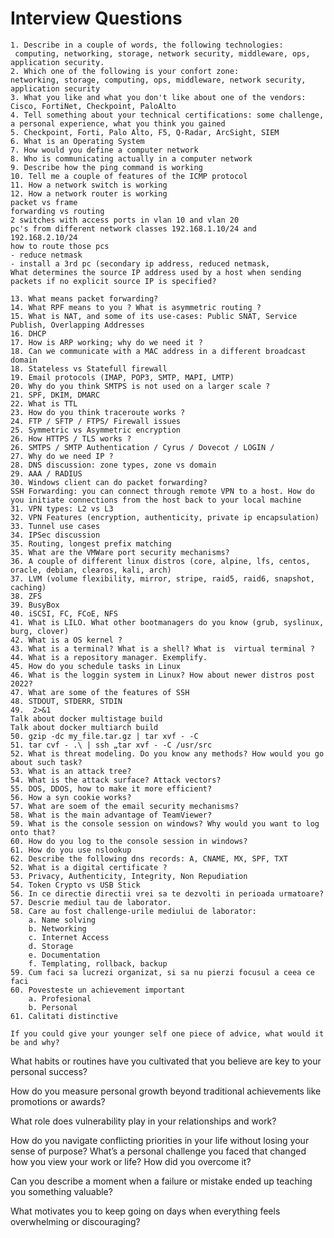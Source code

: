 # Interview Questions

    1. Describe in a couple of words, the following technologies: 
     computing, networking, storage, network security, middleware, ops, application security.  
    2. Which one of the following is your confort zone: 
    networking, storage, computing, ops, middleware, network security, application security
    3. What you like and what you don't like about one of the vendors: Cisco, FortiNet, Checkpoint, PaloAlto
    4. Tell something about your technical certifications: some challenge, a personal experience, what you think you gained
    5. Checkpoint, Forti, Palo Alto, F5, Q-Radar, ArcSight, SIEM
    6. What is an Operating System
    7. How would you define a computer network
    8. Who is communicating actually in a computer network
    9. Describe how the ping command is working
    10. Tell me a couple of features of the ICMP protocol
    11. How a network switch is working
    12. How a network router is working
    packet vs frame
    forwarding vs routing
    2 switches with access ports in vlan 10 and vlan 20
    pc's from different network classes 192.168.1.10/24 and 192.168.2.10/24
    how to route those pcs
    - reduce netmask
    - install a 3rd pc (secondary ip address, reduced netmask, 
    What determines the source IP address used by a host when sending packets if no explicit source IP is specified?
    
    13. What means packet forwarding?
    14. What RPF means to you ? What is asymmetric routing ?
    15. What is NAT, and some of its use-cases: Public SNAT, Service Publish, Overlapping Addresses
    16. DHCP
    17. How is ARP working; why do we need it ?
    18. Can we communicate with a MAC address in a different broadcast domain
    18. Stateless vs Statefull firewall
    19. Email protocols (IMAP, POP3, SMTP, MAPI, LMTP)
    20. Why do you think SMTPS is not used on a larger scale ?
    21. SPF, DKIM, DMARC
    22. What is TTL
    23. How do you think traceroute works ?
    24. FTP / SFTP / FTPS/ Firewall issues
    25. Symmetric vs Asymmetric encryption
    26. How HTTPS / TLS works ?
    26. SMTPS / SMTP Authentication / Cyrus / Dovecot / LOGIN / 
    27. Why do we need IP ?
    28. DNS discussion: zone types, zone vs domain
    29. AAA / RADIUS
    30. Windows client can do packet forwarding?
	SSH Forwarding: you can connect through remote VPN to a host. How do you initiate connections from the host back to your local machine
    31. VPN types: L2 vs L3
    32. VPN Features (encryption, authenticity, private ip encapsulation)
    33. Tunnel use cases
    34. IPSec discussion
    35. Routing, longest prefix matching
    35. What are the VMWare port security mechanisms?
    36. A couple of different linux distros (core, alpine, lfs, centos, oracle, debian, clearos, kali, arch)
    37. LVM (volume flexibility, mirror, stripe, raid5, raid6, snapshot, caching)
    38. ZFS
    39. BusyBox
    40. iSCSI, FC, FCoE, NFS
    41. What is LILO. What other bootmanagers do you know (grub, syslinux, burg, clover)
    42. What is a OS kernel ?
    43. What is a terminal? What is a shell? What is  virtual terminal ?
    44. What is a repository manager. Exemplify.
    45. How do you schedule tasks in Linux
    46. What is the loggin system in Linux? How about newer distros post 2022?
    47. What are some of the features of SSH
    48. STDOUT, STDERR, STDIN
    49.  2>&1
	Talk about docker multistage build
	Talk about docker multiarch build
    50. gzip -dc my_file.tar.gz | tar xvf - -C
    51. tar cvf - .\ | ssh „tar xvf - -C /usr/src
    52. What is threat modeling. Do you know any methods? How would you go about such task?
    53. What is an attack tree?
    54. What is the attack surface? Attack vectors?
    55. DOS, DDOS, how to make it more efficient?
    56. How a syn cookie works?
    57. What are soem of the email security mechanisms?
    58. What is the main advantage of TeamViewer?
    59. What is the console session on windows? Why would you want to log onto that?
    60. How do you log to the console session in windows?
    61. How do you use nslookup
    62. Describe the following dns records: A, CNAME, MX, SPF, TXT
    52. What is a digital certificate ?
    53. Privacy, Authenticity, Integrity, Non Repudiation
    54. Token Crypto vs USB Stick
    56. In ce directie directii vrei sa te dezvolti in perioada urmatoare?
    57. Descrie mediul tau de laborator.
    58. Care au fost challenge-urile mediului de laborator:
        a. Name solving
        b. Networking
        c. Internet Access
        d. Storage
        e. Documentation
        f. Templating, rollback, backup
    59. Cum faci sa lucrezi organizat, si sa nu pierzi focusul a ceea ce faci
    60. Povesteste un achievement important
        a. Profesional
        b. Personal
    61. Calitati distinctive

    If you could give your younger self one piece of advice, what would it be and why?

What habits or routines have you cultivated that you believe are key to your personal success?

How do you measure personal growth beyond traditional achievements like promotions or awards?

What role does vulnerability play in your relationships and work?

How do you navigate conflicting priorities in your life without losing your sense of purpose?
What’s a personal challenge you faced that changed how you view your work or life? How did you overcome it?

Can you describe a moment when a failure or mistake ended up teaching you something valuable?

What motivates you to keep going on days when everything feels overwhelming or discouraging?
